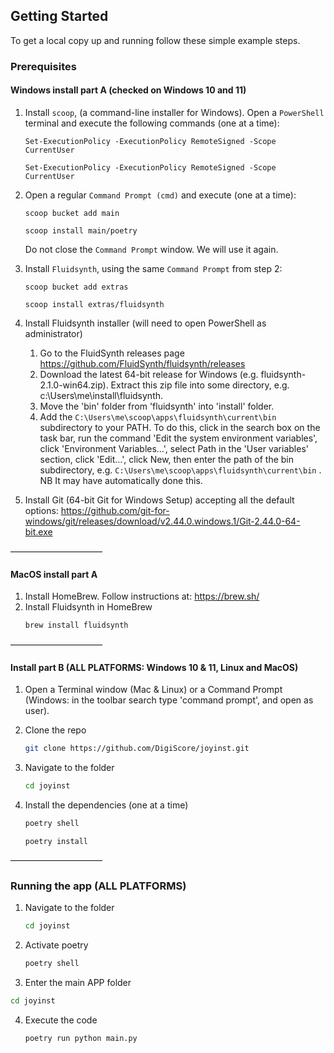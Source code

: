 <!-- GETTING STARTED -->
## Getting Started

To get a local copy up and running follow these simple example steps.

### Prerequisites

#### Windows install part A (checked on Windows 10 and 11)

1. Install `scoop`, (a command-line installer for Windows). Open a `PowerShell` terminal and execute the following commands (one at a time):
   ```shell
   Set-ExecutionPolicy -ExecutionPolicy RemoteSigned -Scope CurrentUser
   ```

   ```shell
   Set-ExecutionPolicy -ExecutionPolicy RemoteSigned -Scope CurrentUser
   ```   

2. Open a regular `Command Prompt (cmd)` and execute  (one at a time):
   ```shell
   scoop bucket add main
   ```
   
   ```shell
   scoop install main/poetry
   ```
   
   Do not close the `Command Prompt` window. We will use it again.

   
3. Install `Fluidsynth`, using the same `Command Prompt` from step 2:
   ```shell
   scoop bucket add extras
   ```
   
   ```shell
   scoop install extras/fluidsynth
   ```
   
4. Install Fluidsynth installer (will need to open PowerShell as administrator)
   1. Go to the FluidSynth releases page https://github.com/FluidSynth/fluidsynth/releases
   2. Download the latest 64-bit release for Windows (e.g. fluidsynth-2.1.0-win64.zip). Extract this zip file into some directory, e.g. c:\Users\me\install\fluidsynth.
   3. Move the 'bin' folder from 'fluidsynth' into 'install' folder.
   4. Add the `C:\Users\me\scoop\apps\fluidsynth\current\bin` subdirectory to your PATH. To do this, click in the search box on the task bar, run the command 'Edit the system environment variables', click 'Environment Variables…', select Path in the 'User variables' section, click 'Edit…', click New, then enter the path of the bin subdirectory, e.g. `C:\Users\me\scoop\apps\fluidsynth\current\bin` . NB It may have automatically done this.

5. Install Git (64-bit Git for Windows Setup) accepting all the default options: https://github.com/git-for-windows/git/releases/download/v2.44.0.windows.1/Git-2.44.0-64-bit.exe


–––––––––––––––––––––


#### MacOS install part A

1. Install HomeBrew. Follow instructions at: https://brew.sh/
2. Install Fluidsynth in HomeBrew
   ```sh
   brew install fluidsynth
   ```
 
–––––––––––––––––––––

  
#### Install part B (ALL PLATFORMS: Windows 10 & 11, Linux and MacOS)

1. Open a Terminal window (Mac & Linux) or a Command Prompt (Windows: in the toolbar search type 'command prompt', and open as user).

2. Clone the repo
   ```sh
   git clone https://github.com/DigiScore/joyinst.git
   ```
   
3. Navigate to the folder
   ```sh
   cd joyinst
   ```
   
4. Install the dependencies (one at a time)
   ```sh
   poetry shell
   ```
   
   ```shell
   poetry install
   ```

–––––––––––––––––––––

### Running the app (ALL PLATFORMS)

1. Navigate to the folder
   ```sh
   cd joyinst
   ```
   
2. Activate poetry
   ```sh
   poetry shell
   ```
     
3.  Enter the main APP folder
   ```sh
   cd joyinst
   ```

4. Execute the code
   ```sh
   poetry run python main.py
   ```
